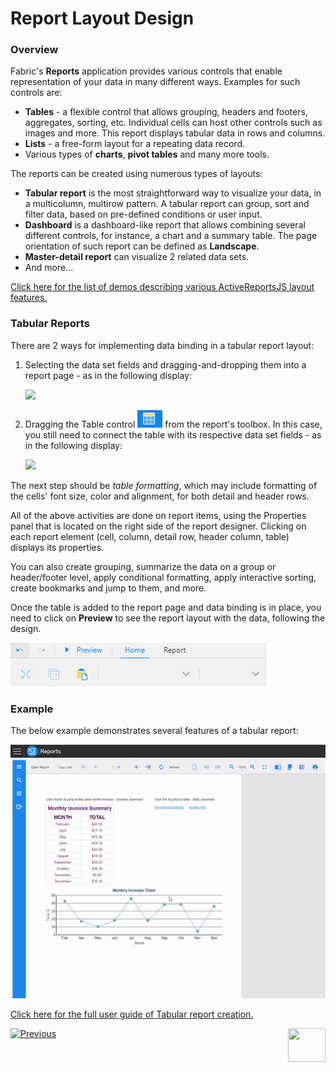 <web>

# Report Layout Design

### Overview

Fabric's **Reports** application provides various controls that enable representation of your data in many different ways. Examples for such controls are:

* **Tables** - a flexible control that allows grouping, headers and footers, aggregates, sorting, etc. Individual cells can host other controls such as images and more. This report displays tabular data in rows and columns.
* **Lists** - a free-form layout for a repeating data record.
* Various types of **charts**, **pivot tables** and many more tools. 

The reports can be created using numerous types of layouts:

* **Tabular report** is the most straightforward way to visualize your data, in a multicolumn, multirow pattern. A tabular report can group, sort and filter data, based on pre-defined conditions or user input.
* **Dashboard** is a dashboard-like report that allows combining several different controls, for instance, a chart and a summary table. The page orientation of such report can be defined as **Landscape**.
* **Master-detail report** can visualize 2 related data sets.
* And more... 
   
[Click here for the list of demos describing various ActiveReportsJS layout features.](https://www.grapecity.com/activereportsjs/demos/)

### Tabular Reports

There are 2 ways for implementing data binding in a tabular report layout:

1. Selecting the data set fields and dragging-and-dropping them into a report page - as in the following display:

   ![](images/05_create_table_1.gif)

2. Dragging the Table control <img src="images/table_control.png"  /> from the report's toolbox. In this case, you still need to connect the table with its respective data set fields - as in the following display:

   ![](images/05_create_table_2.gif)

The next step should be *table formatting*, which may include formatting of the cells' font size, color and alignment, for both detail and header rows.

All of the above activities are done on report items, using the Properties panel that is located on the right side of the report designer. Clicking on each report element (cell, column, detail row, header column, table) displays its properties. 

You can also create grouping, summarize the data on a group or header/footer level, apply conditional formatting, apply interactive sorting, create bookmarks and jump to them, and more. 

Once the table is added to the report page and data binding is in place, you need to click on **Preview** to see the report layout with the data, following the design.

![](images/05_preview.png)

### Example

The below example demonstrates several features of a tabular report:

![](images/05_tabular_report_example.gif)

[Click here for the full user guide of Tabular report creation.](https://www.grapecity.com/activereportsjs/docs/ReportAuthorGuide/QuickStart/get-started-with-/Tutorial-1-Tabular-Report)



 [![Previous](/articles/images/Previous.png)](05_quick_data_binding_with_Fabric.md)[<img align="right" width="60" height="54" src="/articles/images/Next.png">](07_report_viewer.md)

</web>
